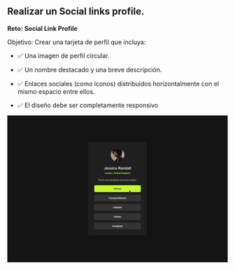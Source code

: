 ## Realizar un Social links profile.

**Reto: Social Link Profile**

Objetivo: 
Crear una tarjeta de perfil que incluya:

- ✅ Una imagen de perfil circular.

- ✅ Un nombre destacado y una breve descripción.

- ✅ Enlaces sociales (como íconos) distribuidos horizontalmente con el mismo espacio entre ellos.

- ✅ El diseño debe ser completamente responsivo

![alt text](active-states.jpg)